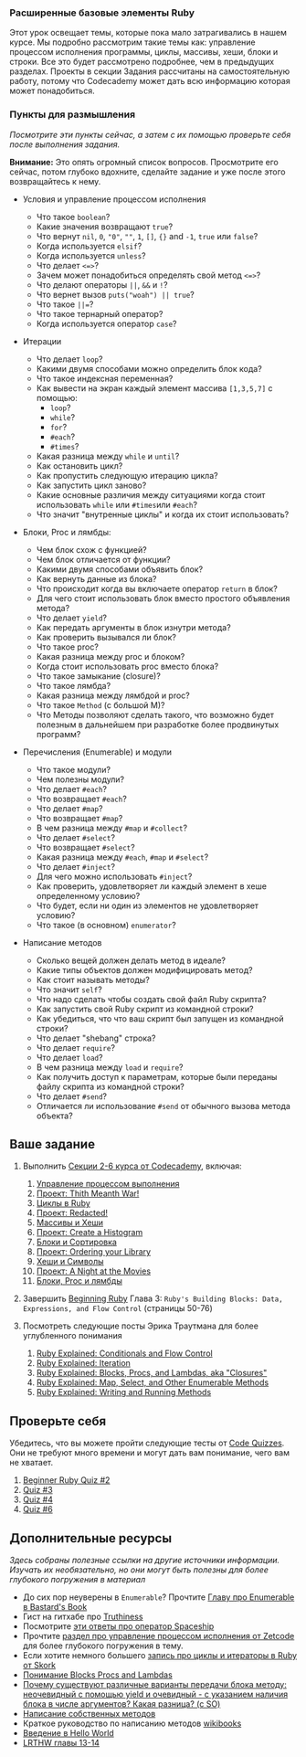 ### Расширенные базовые элементы Ruby

Этот урок освещает темы, которые пока мало затрагивались в нашем курсе. Мы подробно рассмотрим такие темы как: управление процессом исполнения программы, циклы, массивы, хеши, блоки и строки. Все это будет рассмотрено подробнее, чем в предыдущих разделах. Проекты в секции Задания рассчитаны на самостоятельную работу, потому что Codecademy может дать всю информацию которая может понадобиться.

### Пункты для размышления

*Посмотрите эти пункты сейчас, а затем с их помощью проверьте себя после выполнения задания.*

**Внимание:** Это опять огромный список вопросов. Просмотрите его сейчас, потом глубоко вдохните, сделайте задание и уже после этого возвращайтесь к нему.

* Условия и управление процессом исполнения

	* Что такое `boolean`?
	* Какие значения возвращают `true`?
	* Что вернут `nil`, `0`, `"0"`, `""`, `1`, `[]`, `{}` and `-1`, `true` или `false`?
	* Когда используется `elsif`?
	* Когда используется `unless`?
	* Что делает `<=>`?
	* Зачем может понадобиться определять свой метод `<=>`?
	* Что делают операторы `||`, `&&` и `!`?
	* Что вернет вызов `puts("woah") || true`?
	* Что такое `||=`?
	* Что такое тернарный оператор?
	* Когда используется оператор `case`?

* Итерации

	* Что делает `loop`?
	* Какими двумя способами можно определить блок кода?
	* Что такое индексная переменная?
	* Как вывести на экран каждый элемент массива `[1,3,5,7]` с помощью:
		* `loop`?
       * `while`?
       * `for`?
       * `#each`?
       * `#times`?
   * Какая разница между `while` и `until`?
   * Как остановить цикл?
   * Как пропустить следующую итерацию цикла?
   * Как запустить цикл заново?
   * Какие основные различия между ситуациями когда стоит использовать `while` или `#times`или `#each`?
   * Что значит "внутренные циклы" и когда их стоит использовать?

* Блоки, Proc и лямбды:
	* Чем блок схож с функцией?
	* Чем блок отличается от функции?
	* Какими двумя способами объявить блок?
	* Как вернуть данные из блока?
	* Что происходит когда вы включаете оператор `return` в блок?
	* Для чего стоит использовать блок вместо простого объявления метода?
	* Что делает `yield`?
	* Как передать аргументы в блок изнутри метода?
	* Как проверить вызывался ли блок?
	* Что такое proc?
	* Какая разница между proc и блоком?
	* Когда стоит использовать proc вместо блока?
	* Что такое замыкание (closure)?
	* Что такое лямбда?
	* Какая разница между лямбдой и proc?
	* Что такое `Method` (с большой М)?
	* Что Методы позволяют сделать такого, что возможно будет полезным в дальнейшем при разработке более продвинутых программ?

* Перечисления (Enumerable) и модули
	* Что такое модули?
	* Чем полезны модули?
	* Что делает `#each`?
	* Что возвращает `#each`?
	* Что делает `#map`?
	* Что возвращает `#map`?
	* В чем разница между `#map` и `#collect`?
	* Что делает `#select`?
	* Что возвращает `#select`?
	* Какая разница между `#each`, `#map` и `#select`?
	* Что делает `#inject`?
	* Для чего можно использовать `#inject`?
	* Как проверить, удовлетворяет ли каждый элемент в хеше определенному условию?
	* Что будет, если ни один из элементов не удовлетворяет условию?
	* Что такое (в основном) `enumerator`?

* Написание методов
	* Сколько вещей должен делать метод в идеале?
	* Какие типы объектов должен модифицировать метод?
	* Как стоит называть методы?
	* Что значит `self`?
	* Что надо сделать чтобы создать свой файл Ruby скрипта?
	* Как запустить свой Ruby скрипт из командной строки?
	* Как убедиться, что что ваш скрипт был запущен из командной строки?
	* Что делает "shebang" строка?
	* Что делает `require`?
	* Что делает `load`?
	* В чем разница между `load` и `require`?
	* Как получить доступ к параметрам, которые были переданы файлу скрипта из командной строки?
	* Что делает `#send`?
	* Отличается ли использование `#send` от обычного вызова метода объекта?

## Ваше задание

1. Выполнить [Секции 2-6 курса от Codecademy](http://www.codecademy.com/tracks/ruby), включая:
	1. [Управление процессом выполнения](http://www.codecademy.com/courses/ruby-beginner-en-NFCZ7)
	2. [Проект: Thith Meanth War!](http://www.codecademy.com/courses/ruby-beginner-en-JdNDe?curriculum_id=5059f8619189a5000201fbcb)
	3. [Циклы в Ruby](http://www.codecademy.com/courses/ruby-beginner-en-XYcN1?curriculum_id=5059f8619189a5000201fbcb)
	4. [Проект: Redacted!](http://www.codecademy.com/courses/ruby-beginner-en-mzrZ6?curriculum_id=5059f8619189a5000201fbcb)
	5. [Массивы и Хеши](http://www.codecademy.com/courses/ruby-beginner-en-F3loB?curriculum_id=5059f8619189a5000201fbcb)
	6. [Проект: Create a Histogram](http://www.codecademy.com/courses/ruby-beginner-en-693PD?curriculum_id=5059f8619189a5000201fbcb)
	7. [Блоки и Сортировка](http://www.codecademy.com/courses/ruby-beginner-en-ET4bU?curriculum_id=5059f8619189a5000201fbcb)
	8. [Проект: Ordering your Library](http://www.codecademy.com/courses/ruby-beginner-en-nOho7?curriculum_id=5059f8619189a5000201fbcb)
	9. [Хеши и Символы](http://www.codecademy.com/courses/ruby-beginner-en-Qn7Qw?curriculum_id=5059f8619189a5000201fbcb)
	10. [Проект: A Night at the Movies](http://www.codecademy.com/courses/ruby-beginner-en-0i8v1?curriculum_id=5059f8619189a5000201fbcb)
	11. [Блоки, Proc и лямбды](http://www.codecademy.com/courses/ruby-beginner-en-L3ZCI?curriculum_id=5059f8619189a5000201fbcb)

2. Завершить [Beginning Ruby](http://beginningruby.org/) Глава 3: `Ruby's Building Blocks: Data, Expressions, and Flow Control` (страницы 50-76)
3. Посмотреть следующие посты Эрика Траутмана для более углубленного понимания
	1. [Ruby Explained: Conditionals and Flow Control](http://www.eriktrautman.com/posts/ruby-explained-conditionals-and-flow-control)
    2. [Ruby Explained: Iteration](http://www.eriktrautman.com/posts/ruby-explained-iteration)
    3. [Ruby Explained: Blocks, Procs, and Lambdas, aka "Closures"](http://www.eriktrautman.com/posts/ruby-explained-blocks-procs-and-lambdas-aka-closures)
    4. [Ruby Explained: Map, Select, and Other Enumerable Methods](http://www.eriktrautman.com/posts/ruby-explained-map-select-and-other-enumerable-methods)
    5. [Ruby Explained: Writing and Running Methods](http://www.eriktrautman.com/posts/ruby-explained-writing-and-running-methods)

## Проверьте себя

 Убедитесь, что вы можете пройти следующие тесты от [Code Quizzes](http://www.codequizzes.com/). Они не требуют много времени и могут дать вам понимание, чего вам не хватает.

1. [Beginner Ruby Quiz #2](http://www.codequizzes.com/learn-ruby/arrays-conditionals-loops)
2. [Quiz #3](http://www.codequizzes.com/learn-ruby/variable-scope-methods)
3. [Quiz #4](http://www.codequizzes.com/learn-ruby/symbols-array-methods-hashes)
4. [Quiz #6](http://www.codequizzes.com/learn-ruby/iteration-nested-data-structures)

## Дополнительные ресурсы

*Здесь собраны полезные ссылки на другие источники информации. Изучать их необязательно, но они могут быть полезны для более глубокого погружения в материал*

* До сих пор неуверены в `Enumerable`? Прочтите [Главу про Enumerable в Bastard's Book](http://ruby.bastardsbook.com/chapters/enumerables/)
* Гист на гитхабе про [Truthiness](https://gist.github.com/jfarmer/2647362)
* Посмотрите [эти ответы про оператор Spaceship](http://stackoverflow.com/questions/827649/what-is-the-ruby-spaceship-operator)
* Прочтите [раздел про управление процессом исполнения от Zetcode](http://zetcode.com/lang/rubytutorial/flowcontrol/) для более глубокого погружения в тему.
* Если хотите немного большего [запись про циклы и итераторы в Ruby от Skork](http://www.skorks.com/2009/09/a-wealth-of-ruby-loops-and-iterators/)
* [Понимание Blocks Procs and Lambdas](http://www.reactive.io/tips/2008/12/21/understanding-ruby-blocks-procs-and-lambdas/)
* [Почему существуют различные варианты передачи блока методу: неочевидный с помощью yield и очевидный - с указанием наличия блока в числе аргументов? Какая разница? (с SO)](http://stackoverflow.com/questions/1410160/ruby-proccall-vs-yield)
* [Написание собственных методов](http://rubylearning.com/satishtalim/writing_own_ruby_methods.html)
* Краткое руководство по написанию методов [wikibooks](http://en.wikibooks.org/wiki/Ruby_Programming/Writing_methods)
* [Введение в Hello World](http://en.wikibooks.org/wiki/Ruby_Programming/Hello_world)
* [LRTHW главы 13-14](http://ruby.learncodethehardway.org/book/)
